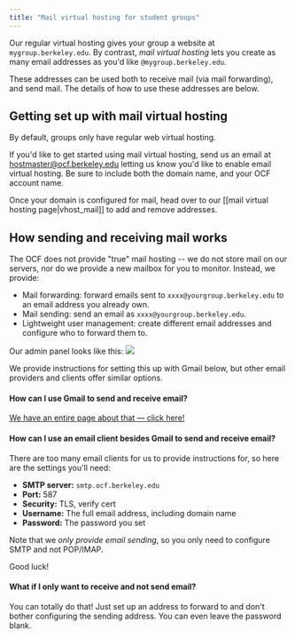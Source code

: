 ```yaml
---
title: "Mail virtual hosting for student groups"
---
```


Our regular virtual hosting gives your group a website at
`mygroup.berkeley.edu`. By contrast, _mail virtual hosting_ lets you create as
many email addresses as you'd like `@mygroup.berkeley.edu`.

These addresses can be used both to receive mail (via mail forwarding), and
send mail. The details of how to use these addresses are below.

## Getting set up with mail virtual hosting

By default, groups only have regular web virtual hosting.

If you'd like to get started using mail virtual hosting, send us an email at
[hostmaster@ocf.berkeley.edu](mailto:hostmaster@ocf.berkeley.edu) letting us
know you'd like to enable email virtual hosting. Be sure to include both the
domain name, and your OCF account name.

Once your domain is configured for mail, head over to our [[mail virtual hosting page|vhost_mail]] to add and remove addresses.

## How sending and receiving mail works

The OCF does not provide "true" mail hosting -- we do not store mail on our
servers, nor do we provide a new mailbox for you to monitor. Instead, we
provide:

- Mail forwarding: forward emails sent to `xxxx@yourgroup.berkeley.edu` to an
  email address you already own.
- Mail sending: send an email as `xxxx@yourgroup.berkeley.edu`.
- Lightweight user management: create different email addresses and configure
  who to forward them to.

Our admin panel looks like this:
![](https://i.fluffy.cc/9cGLcQv29G6kmlgvnvgq8J7nxw9BlMrx.png)

We provide instructions for setting this up with Gmail below, but other email
providers and clients offer similar options.

#### How can I use Gmail to send and receive email?

[We have an entire page about that — click here!](/docs/services/vhost/mail/gmail)

#### How can I use an email client besides Gmail to send and receive email?

There are too many email clients for us to provide instructions for, so here
are the settings you'll need:

- **SMTP server:** `smtp.ocf.berkeley.edu`
- **Port:** 587
- **Security:** TLS, verify cert
- **Username:** The full email address, including domain name
- **Password:** The password you set

Note that we _only provide email sending_, so you only need to configure SMTP
and not POP/IMAP.

Good luck!

#### What if I only want to receive and not send email?

You can totally do that! Just set up an address to forward to and don't bother
configuring the sending address. You can even leave the password blank.
